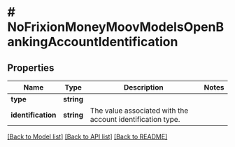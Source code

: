 # # NoFrixionMoneyMoovModelsOpenBankingAccountIdentification

## Properties

Name | Type | Description | Notes
------------ | ------------- | ------------- | -------------
**type** | **string** |  |
**identification** | **string** | The value associated with the account identification type. |

[[Back to Model list]](../../README.md#models) [[Back to API list]](../../README.md#endpoints) [[Back to README]](../../README.md)
